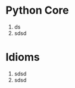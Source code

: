 <!--
.. title: Lake of Links
.. slug: lake-of-links
.. date: 2022-04-17 16:16:05 UTC+03:00
.. description: 
.. type: text
-->

# Python Core
1. ds
2. sdsd

# Idioms
1. sdsd
2. sdsd

